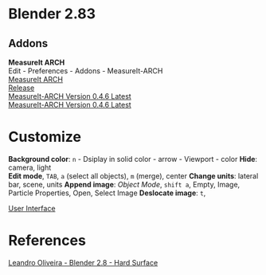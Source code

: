 # Blender 2.83

## Addons
**MeasureIt ARCH**  
Edit - Preferences - Addons - MeasureIt-ARCH  
[MeasureIt ARCH](https://github.com/kevancress/MeasureIt_ARCH)  
[Release](https://github.com/kevancress/MeasureIt_ARCH/releases)  
[MeasureIt-ARCH Version 0.4.6 Latest](https://github.com/kevancress/MeasureIt_ARCH/releases/tag/mARCHv0.4.6)  
[MeasureIt-ARCH Version 0.4.6 Latest](https://github.com/kevancress/MeasureIt_ARCH/releases/download/mARCHv0.4.6/MeasureIt_ARCH_0_4_7.zip)  

# Customize
**Background color**: `n` - Dsiplay in solid color - arrow - Viewport - color
**Hide**: camera, light  
**Edit mode**, `TAB`, `a` (select all objects), `m` (merge), center
**Change units**: lateral bar, scene, units
**Append image**: *Object Mode*, `shift a`, Empty, Image, Particle Properties, Open, Select Image 
**Deslocate image**: `t`, 

[User Interface](user_interface.md)

# References
[Leandro Oliveira - Blender 2.8 - Hard Surface](https://www.youtube.com/watch?v=RW7fSTqk584&list=PLL1D61JqLE-UxTMtWnQIwB51kP9kk3g_L)

